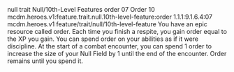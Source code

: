 <ability>
  <metadata>
    <class>null</class>
    <feature_type>trait</feature_type>
    <file_dpath>Null/10th-Level Features</file_dpath>
    <item_id>order</item_id>
    <item_index>07</item_index>
    <item_name>Order</item_name>
    <level>10</level>
    <scc>mcdm.heroes.v1:feature.trait.null.10th-level-feature:order</scc>
    <scdc>1.1.1:9.1.6.4:07</scdc>
    <source>mcdm.heroes.v1</source>
    <type>feature/trait/null/10th-level-feature</type>
  </metadata>
  <effects>
    <effect type="mundane">You have an epic resource called order. Each time you finish a respite, you gain order equal to the XP you gain. You can spend order on your abilities as if it were discipline.
At the start of a combat encounter, you can spend 1 order to increase the size of your Null Field by 1 until the end of the encounter.
Order remains until you spend it.</effect>
  </effects>
</ability>
